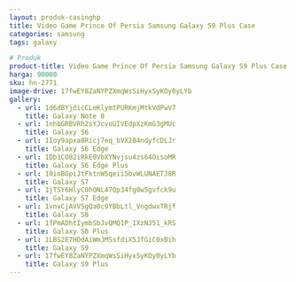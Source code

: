 ```yaml
---
layout: produk-casinghp
title: Video Game Prince Of Persia Samsung Galaxy S9 Plus Case
categories: samsung
tags: galaxy

# Produk
product-title: Video Game Prince Of Persia Samsung Galaxy S9 Plus Case
harga: 90000
sku: hn-2771
image-drive: 17fwEY8ZaNYPZXmqWsSiHyxSyKOy0yLYb
gallery:
  - url: 1d6dBYjdicCLeKlymtPURKmjMtkVdPwV7
    title: Galaxy Note 8
  - url: 1nhbGRBVRh2sYJcvoUIVEdpXzKmG3gMUc
    title: Galaxy S6
  - url: 1Ioy9apxa8Ricj7eq_bVX284ndyfcDLJr
    title: Galaxy S6 Edge
  - url: 1Db1CO82iRkE0VbXYNvjsu4zs64OisoMR
    title: Galaxy S6 Edge Plus
  - url: 10ioBGpiJtFktnW5qeiiSbvWLUNAETJ8R
    title: Galaxy S7
  - url: 1jTSY6HlyC0hONL47Qp34fg0w5gvfck9u
    title: Galaxy S7 Edge
  - url: 1vnvCjAVVSgQa0c9YBbLtl_VngdwxTRjf
    title: Galaxy S8
  - url: 1fPmADhtIymbSbJvQMQ1P_1XzNJ51_kRS
    title: Galaxy S8 Plus
  - url: 1LBS2E7HDdAiWmJMSsfdiX5JfGiC0xBih
    title: Galaxy S9
  - url: 17fwEY8ZaNYPZXmqWsSiHyxSyKOy0yLYb
    title: Galaxy S9 Plus
---
```

